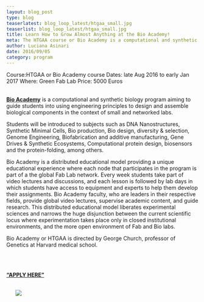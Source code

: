 ```yaml
---
layout: blog_post
type: blog
teaserlatest: blog_loop_latest/htgaa_small.jpg
teaserlist: blog_loop_latest/htgaa_small.jpg
title: Learn How to Grow Almost Anything at the Bio Academy!
meta: The HTGAA course or Bio Academy is a computational and synthetic biology program aiming to guide students into using engineering principles to design and assemble biological components in the context of small and networked labs.
author: Luciana Asinari
date: 2016/09/05
category: program
---
```



Course:HTGAA or Bio Academy course
Dates: late Aug 2016 to early Jan 2017
Where: Green Fab Lab
Price: 5000 Euros 
<br>
<br>

**[Bio Academy](http://bio.academany.org/)** is a computational and synthetic biology program aiming to guide students into using engineering principles to design and assemble biological components in the context of small and networked labs.

Students will be introduced to subjects such as DNA Nanostructures, Synthetic Minimal Cells, Bio production, Bio design, diversity & selection,  Genome Engineering, Biofabrication and additive manufacturing, Gene Drives & Synthetic Ecosystems, Computational protein design, biosensors and the protein-folding, among others.

Bio Academy is a distributed educational model providing a unique educational experience where each node that participates in the program is part of a the global Fab Lab network. Every week students take part of video lectures and discussions, and each lesson is followed by lab days in which students have access to equipment and experts to help them develop their assignments. Bio Academy faculty, who are leaders in their respective fields, provide global video lectures, supervise academic content, and guide research. This distributed educational model liberates experimental sciences and narrows the huge disjunction between the current scientific locus where experimentation takes place only in closed institutional environments, and the more open environment of Fab and Bio labs. 

Bio Academy or HTGAA is directed by George Church, professor of Genetics at Harvard medical school. 

<br>
<br>

**[“APPLY HERE”](http://bio.academany.org/#join)**
<br>
<br>

<ul><img src= "http://www.fablabbcn.org/img/blog/blog_loop_latest/htggg_web.jpg" align="middle"> </img></ul>